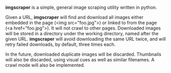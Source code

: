 **imgscraper** is a simple, general image scraping utility written in python.

Given a URL, **imgscraper** will find and download all images either embedded in
the page (<img&nbsp;src="foo.jpg">) or linked to from the page
(<a&nbsp;href="foo.jpg">). It will not crawl to other pages. Downloaded images
will be stored in a directory under the working directory, named after the given
URL. **imgscraper** will avoid downloading the same URL twice, and will retry failed
downloads, by default, three times each.

In the future, downloaded duplicate images will be discarded. Thumbnails will
also be discarded, using visual cues as well as similar filenames. A crawl mode
will also be implemented.
